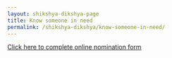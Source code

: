 ```yaml
---
layout: shikshya-dikshya-page
title: Know someone in need
permalink: /shikshya-dikshya/know-someone-in-need/
---
```

[Click here to complete online nomination form](https://docs.google.com/forms/d/1RSrCxYp3nj1ZhX9F5BGWIQTjRkLNNLRTp6OalRoUfyM/
)
